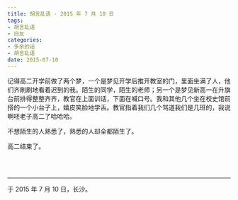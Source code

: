 ```yaml
---
title: 胡言乱语 - 2015 年 7 月 10 日
tags:
- 胡言乱语
- 旧友
categories:
- 多余的话
- 胡言乱语
date: 2015-07-10
---
```


记得高二开学前做了两个梦，一个是梦见开学后推开教室的门，里面坐满了人，他们齐刷刷地看着迟到的我。陌生的同学，陌生的老师；另一个是梦见新高一在升旗台前排得整整齐齐，教官在上面训话，下面在喊口号。我和其他几个坐在校史馆前搭的一个小台子上，嬉皮笑脸地学舌。教官指着我们几个骂道我们是几班的，我说啊呸老子高二了哈哈哈。

不想陌生的人熟悉了，熟悉的人却全都陌生了。

高二结束了。

<br>

<br>

------

于 2015 年 7 月 10 日，长沙。
